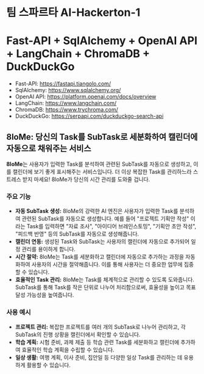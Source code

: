 # 팀 스파르타 AI-Hackerton-1

# Fast-API + SqlAlchemy + OpenAI API + LangChain +  ChromaDB + DuckDuckGo
* Fast-API: https://fastapi.tiangolo.com/
* SqlAlchemy: https://www.sqlalchemy.org/
* OpenAI API: https://platform.openai.com/docs/overview
* LangChain: https://www.langchain.com/
* ChromaDB: https://www.trychroma.com/
* DuckDuckGo: https://serpapi.com/duckduckgo-search-api



## 8loMe: 당신의 Task를 SubTask로 세분화하여 캘린더에 자동으로 채워주는 서비스





**8loMe**는 사용자가 입력한 Task를 분석하여 관련된 SubTask를 자동으로 생성하고, 이를 캘린더에 보기 좋게 표시해주는 서비스입니다. 더 이상 복잡한 Task를 관리하느라 스트레스 받지 마세요! 8loMe가 당신의 시간 관리를 도와줄 겁니다.

### 주요 기능

* **자동 SubTask 생성:** 8loMe의 강력한 AI 엔진은 사용자가 입력한 Task를 분석하여 관련된 SubTask를 자동으로 생성합니다. 예를 들어 "프로젝트 기획안 작성" 이라는 Task를 입력하면 "자료 조사", "아이디어 브레인스토밍", "기획안 초안 작성", "피드백 반영" 등의 SubTask를 자동으로 생성해줍니다.
* **캘린더 연동:** 생성된 Task와 SubTask는 사용자의 캘린더에 자동으로 추가되어 일정 관리를 용이하게 합니다.
* **시간 절약:** 8loMe는 Task를 세분화하고 캘린더에 자동으로 추가하는 과정을 자동화하여 사용자의 시간을 절약해줍니다. 이를 통해 사용자는 더 중요한 업무에 집중할 수 있습니다.
* **효율적인 Task 관리:** 8loMe는 Task를 체계적으로 관리할 수 있도록 도와줍니다. SubTask를 통해 Task를 작은 단위로 나누어 처리함으로써, 효율성을 높이고 목표 달성 가능성을 높여줍니다.

### 사용 예시

* **프로젝트 관리:** 복잡한 프로젝트를 여러 개의 SubTask로 나누어 관리하고, 각 SubTask의 진행 상황을 캘린더에서 확인할 수 있습니다.
* **학습 계획:** 시험 준비, 과제 제출 등 학습 관련 Task를 세분화하고 캘린더에 추가하여 효율적인 학습 계획을 수립할 수 있습니다.
* **일상 생활:** 여행 계획, 이사 준비, 집안일 등 다양한 일상 Task를 관리하는 데 유용하게 활용할 수 있습니다.


